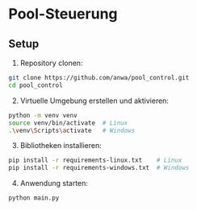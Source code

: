 # Pool-Steuerung

## Setup

1. Repository clonen:

```bash
git clone https://github.com/anwa/pool_control.git
cd pool_control
```

2. Virtuelle Umgebung erstellen und aktivieren:

```bash
python -m venv venv
source venv/bin/activate  # Linux
.\venv\Scripts\activate   # Windows   
```

3. Bibliotheken installieren:

```bash
pip install -r requirements-linux.txt    # Linux
pip install -r requirements-windows.txt  # Windows
```

4. Anwendung starten:

```bash
python main.py
```

